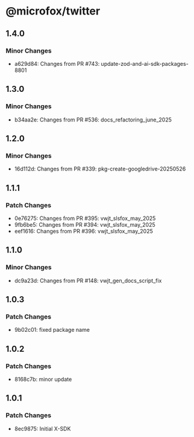 # @microfox/twitter

## 1.4.0

### Minor Changes

- a629d84: Changes from PR #743: update-zod-and-ai-sdk-packages-8801

## 1.3.0

### Minor Changes

- b34aa2e: Changes from PR #536: docs_refactoring_june_2025

## 1.2.0

### Minor Changes

- 16d112d: Changes from PR #339: pkg-create-googledrive-20250526

## 1.1.1

### Patch Changes

- 0e76275: Changes from PR #395: vwjt_slsfox_may_2025
- 9fb6be5: Changes from PR #394: vwjt_slsfox_may_2025
- eef1616: Changes from PR #396: vwjt_slsfox_may_2025

## 1.1.0

### Minor Changes

- dc9a23d: Changes from PR #148: vwjt_gen_docs_script_fix

## 1.0.3

### Patch Changes

- 9b02c01: fixed package name

## 1.0.2

### Patch Changes

- 8168c7b: minor update

## 1.0.1

### Patch Changes

- 8ec9875: Initial X-SDK
